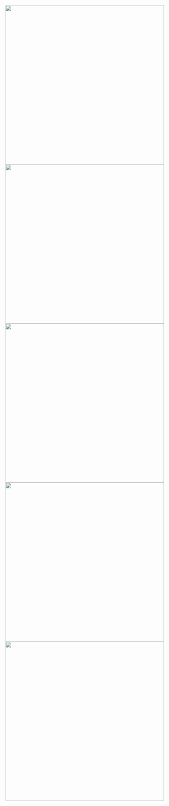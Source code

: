 <img src ="images/apartywith_image1.jpg" height=auto width=500>
<img src ="images/apartywith_image2.jpg" height=auto width=500>
<img src ="images/apartywith_image3.jpg" height=auto width=500>

<img src ="images/apartywith_image4.jpg" height=auto width=500>
<img src ="images/apartywith_image5.jpg" height=auto width=500>